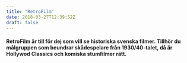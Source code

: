 ```yaml
---
title: "RetroFilm"
date: 2018-03-27T12:39:52Z
draft: false
---
```



####  RetroFilm är till för dej som vill se historiska svenska filmer. Tillhör du målgruppen som beundrar skådespelare från 1930/40-talet, då är Hollywod Classics och komiska stumfilmer rätt.
